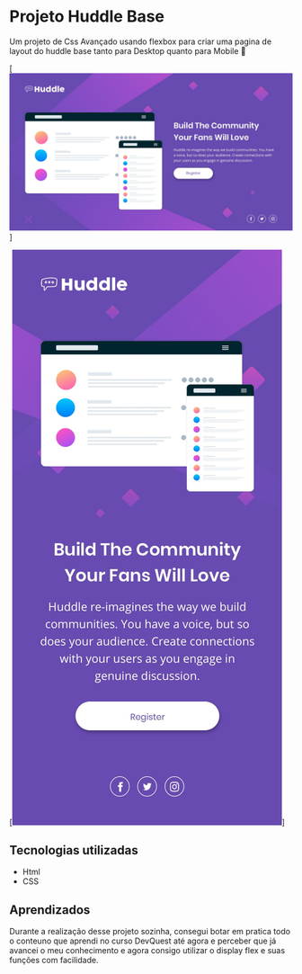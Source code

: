 # Projeto Huddle Base

Um projeto de Css Avançado usando flexbox para criar uma pagina de layout do huddle base tanto para Desktop quanto para Mobile 🎈

[<img src="./src/design/desktop-design.jpg" alt="Layout para desktop">]

[<img src="./src/design/mobile-design.jpg" alt="Layout para mobile">]

## Tecnologias utilizadas
- Html
- CSS

## Aprendizados
Durante a realização desse projeto sozinha, consegui botar em pratica todo o conteuno que aprendi no curso DevQuest até agora e perceber que já avancei o meu conhecimento e agora consigo utilizar o display flex e suas funções com facilidade.
